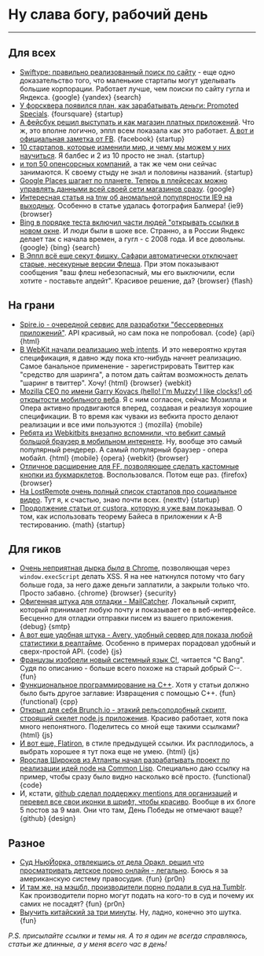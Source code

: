 # Ну слава богу, рабочий день

-----

## Для всех
* [Swiftype: правильно реализованный поиск по сайту](http://swiftype.com/) - еще одно доказательство того, что маленькие стартапы могут уделывать большие корпорации. Работает лучше, чем поиски по сайту гугла и Яндекса. {google} {yandex} {search}
* [У форсквера появился план, как зарабатывать деньги: Promoted Specials](http://mashable.com/2012/05/09/foursquares-plan-for-making-money/). {foursquare} {startup}
* [А фейсбук решил выступать и как магазин платных приложений](http://techcrunch.com/2012/05/09/facebook-will-start-offering-paid-apps-beta-program-starts-now/). Что ж, это вполне логично, эппл всем показала как это работает. [А вот и официальная заметка от FB](http://developers.facebook.com/blog/post/2012/05/09/introducing-the-app-center/). {facebook} {startup}
* [10 стартапов, которые изменили мир, и чему мы можем у них научиться](http://www.forbes.com/sites/ilyapozin/2012/05/09/10-startups-changing-the-world-and-what-we-can-learn-from-them/). Я балбес и 2 из 10 просто не знал. {startup}
* [и топ 50 опенсорсных компаний](http://www.thevarguy.com/2012/05/09/top-50-open-source-companies-where-are-they-now/), а так же чем они сейчас занимаются. К своему стыду не знал и половины названий. {startup}
* [Google Places шагает по планете. Теперь в плейсесах можно управлять данными всей своей сети магазинов сразу](http://searchengineland.com/google-places-launches-new-bulk-listing-management-tool-120552). {google}
* [Интересная статья на tnw об аномальной популярности IE9 на выходных](http://thenextweb.com/microsoft/2012/05/08/ie9-more-popular-on-weekends-than-weeknights-breaking-with-ies-long-held-usage-patterns/). Особенно в статье удалась фотография Балмера! {ie9} {browser}
* [Bing в порядке теста включил части людей "открывать ссылки в новом окне](http://news.cnet.com/8301-10805_3-57430936-75/many-users-not-keen-on-latest-microsoft-bing-search-test/). И люди были в шоке все. Странно, а в России Яндекс делает так с начала времен, а гугл - с 2008 года. И все довольны. {google} {bing} {search}
* [В Эппл всё еще секут фишку. Сафари автоматически отключает старые, несекурные версии Флеша](http://www.loopinsight.com/2012/05/09/safari-update-automatically-disables-old-versions-of-flash/). При этом показывают сообщения "ваш флеш небезопасный, мы его выключили, если хотите - поставьте апдейт". Красивое решение, да? {browser} {flash}

## На грани
* [Spire.io - очередной сервис для разработки "бессерверных приложений"](http://www.spire.io/). API красивый, но сам пока не попробовал. {code} {api} {html}
* [В WebKit начали реализацию web intents](http://www.webmonkey.com/2012/05/webkit-offers-early-preview-of-web-intents/). И это невероятно крутая спецификация, я давно жду пока кто-нибудь начнет реализацию.  Самое банальное применение - зарегистрировать Твиттер как "средство для шаринга", а потом дать сайтам возможность делать "шаринг в твиттер". Хочу! {html} {browser} {webkit}
* [Mozilla CEO по имени Garry Kovacs (hello! I'm Muzzy! I like clocks!) об открытости мобильного веба](http://venturebeat.com/2012/05/09/mozilla-ceo-on-mobile-web-openness-we-have-to-do-better/). Я с ним согласен, сейчас Мозилла и Опера активно продвигаются вперед, создавая и реализуя хорошие спецификации. В то время как чуваки из вебкита просто делают реализации и все ими пользуются :) {mozilla} {mobile}
* [Ребята из Webkitbits внезапно вспомнили, что вебкит самый большой браузер в мобильном интернете](http://www.webkitbits.com/post/22327920784/webkit-worlds-most-popular-mobile-browser). Ну, вообще это самый популярный рендерер. А самый популярный браузер - опера мобайл. {html} {mobile} {opera} {webkit} {browser}
* [Отличное расширение для FF, позволяющее сделать кастомные кнопки из букмарклетов](http://www.readwriteweb.com/archives/how-to-turn-a-bookmarklet-into-a-nice-firefox-button.php). Воспользовался. Потом еще раз. {firefox} {browser}
* [На LostRemote очень полный список стартапов про социальное видео](http://www.lostremote.com/social-tv-companies/). Тут я, к счастью, знаю почти всех. {nexttv} {startup}
* [Продолжение статьи от custora, которую я уже вам показывал](http://blog.custora.com/2012/05/a-bayesian-approach-to-ab-testing/). О том, как использовать теорему Байеса в приложении к A-B тестированию. {math} {startup}

## Для гиков
* [Очень неприятная дырка *была* в Chrome](http://code.google.com/p/chromium/issues/detail?id=83096), позволяющая через `window.execScript` делать XSS. Я на нее наткнулся потому что багу больше года, за него даже деньги заплатили, а закрыли только что. Просто забавно. {chrome} {browser} {security}
* [Офигенная штука для отладки - MailCatcher](http://mailcatcher.me/). Локальный скрипт, который принимает любую почту и показывает ее в веб-интерфейсе. Бесценно для отладки отправки писем из вашего приложения. {debug} {smtp}
* [А вот еще удобная штука - Avery, удобный сервер для показа любой статистики в реалтайме](https://github.com/OMGPOP/avery). Особенно в примерах порадовал удобный и сверх-простой API. {code} {js}
* [Французы изобрели новый системный язык C!](http://blog.lse.epita.fr/articles/12-c---system-oriented-programming.html), читается "C Bang". Судя по описанию - больше всего похоже на старый добрый C--. {fun}
* [Функциональное программирование на C++](http://www.altdevblogaday.com/2012/04/26/functional-programming-in-c/). Хотя у статьи должно было быть другое заглавие: Извращения с помощью C++. {fun} {functional} {cpp}
* [Открыл для себя Brunch.io - этакий рельсоподобный скрипт, строящий скелет node.js приложения](http://brunch.io/). Красиво работает, хотя пока много непонятного. Поделитесь со мной еще такими ссылками? {html} {js}
* [И вот еще, Flatiron](http://flatironjs.org/), в стиле предыдущей ссылки. Их расплодилось, а выбрать хорошее я тут пока еще не умею. {html} {js}
* [Ярослав Широков из Атланты начал разрабатывать проект по реализации идей node  на Common Lisp](https://github.com/sshirokov/hinge/blob/master/examples/http.lisp). Специально даю ссылку на пример, чтобы сразу было видно насколько всё просто. {functional} {code}
* И, кстати, [github сделал поддержку mentions для организаций](https://github.com/blog/1121-introducing-team-mentions) и [перевел все свои иконки в шрифт, чтобы красиво](https://github.com/blog/1106-say-hello-to-octicons). Вообще в их блоге 5 постов за 9 мая. Они что там, День Победы не отмечают ваще? {github} {design}

## Разное
* [Суд НьюЙорка, отвлекшись от дела Оракл, решил что просматривать детское порно онлайн - легально](http://mashable.com/2012/05/09/new-york-child-porn/). Боюсь я за американскую систему правосудия. {fun} {pr0n}
* [И там же, на мэшбл, производители порно подали в суд на Tumblr](http://mashable.com/2012/05/09/porn-tumblr-copyright/). Как производители порно могут подать на кого-то в суд и почему их самих не посадят? {fun} {pr0n}
* [Выучить китайский за три минуты](http://blog.memrise.com/2011/11/learn-to-read-a-sentence-of-chinese-in-3-minutes.html). Ну, ладно, конечно это шутка. {fun}

*P.S. присылайте ссылки и темы ня. А то я один не всегда справляюсь, статьи же длинные, а у меня всего час в день!*
